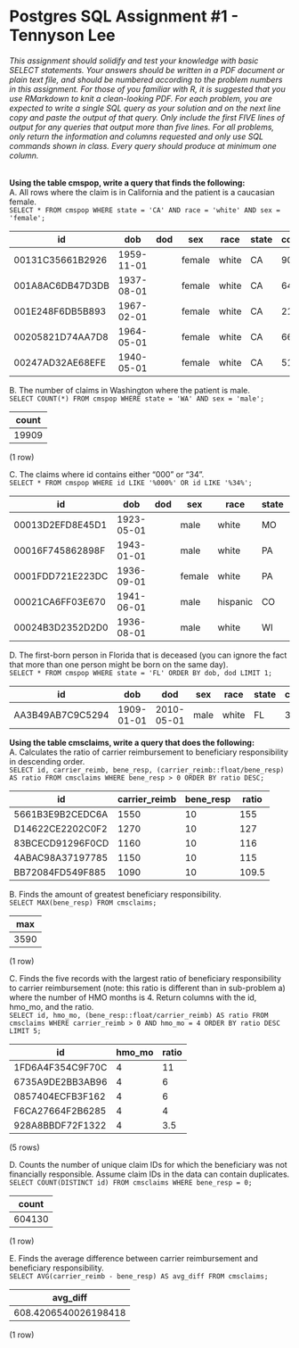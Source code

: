 # Postgres SQL Assignment #1 - Tennyson Lee
###### This assignment should solidify and test your knowledge with basic SELECT statements. Your answers should be written in a PDF document or plain text file, and should be numbered according to the problem numbers in this assignment. For those of you familiar with R, it is suggested that you use RMarkdown to knit a clean-looking PDF. For each problem, you are expected to write a single SQL query as your solution and on the next line copy and paste the output of that query. Only include the first FIVE lines of output for any queries that output more than five lines. For all problems, only return the information and columns requested and only use SQL commands shown in class. Every query should produce at minimum one column.

**Using the table cmspop, write a query that finds the following:**  
A.	All rows where the claim is in California and the patient is a caucasian female.  
`SELECT * FROM cmspop WHERE state = 'CA' AND race = 'white' AND sex = 'female';`

| id | dob |    dod     |  sex   | race  | state | county | alz_rel_sen | heart_fail | cancer | depression |
|-----|----|------|----|-----|------|-------|:-------:|:---------:|:--------:|:------------:|
 00131C35661B2926 | 1959-11-01 |            | female | white | CA    |     90 | f           | t          | t      | t
 001A8AC6DB47D3DB | 1937-08-01 |            | female | white | CA    |    640 | f           | f          | f      | f
 001E248F6DB5B893 | 1967-02-01 |            | female | white | CA    |    210 | f           | f          | f      | f
 00205821D74AA7D8 | 1964-05-01 |            | female | white | CA    |    660 | t           | t          | t      | f
 00247AD32AE68EFE | 1940-05-01 |            | female | white | CA    |    510 | f           | f          | f      | f

B.	The number of claims in Washington where the patient is male.  
`SELECT COUNT(*) FROM cmspop WHERE state = 'WA' AND sex = 'male';`

|count |
|-------|
|19909| 
(1 row)

C.	The claims where id contains either “000” or “34”.  
`SELECT * FROM cmspop WHERE id LIKE '%000%' OR id LIKE '%34%';`

|  id  |    dob     |    dod     |  sex   |   race   | state | county | alz_rel_sen | heart_fail | cancer | depression |
|------|--------|----|----|------|------|--------|:-------:|:-------:|:----:|:-----:|
 00013D2EFD8E45D1 | 1923-05-01 |            | male   | white    | MO    |    950 | f           | t          | f      | f
 00016F745862898F | 1943-01-01 |            | male   | white    | PA    |    230 | t           | t          | f      | f
 0001FDD721E223DC | 1936-09-01 |            | female | white    | PA    |    280 | f           | f          | f      | f
 00021CA6FF03E670 | 1941-06-01 |            | male   | hispanic | CO    |    290 | f           | f          | f      | f
 00024B3D2352D2D0 | 1936-08-01 |            | male   | white    | WI    |    590 | f           | f          | f      | f


D.	The first-born person in Florida that is deceased (you can ignore the fact that more than one person might be born on the same day).  
`SELECT * FROM cmspop WHERE state = 'FL' ORDER BY dob, dod LIMIT 1;`

| id |    dob     |    dod     |  sex   |   race   | state | county | alz_rel_sen | heart_fail | cancer | depression |
|----|-------|-------|-----|----------|-------|--------|-------|---------|-----|---------|
 AA3B49AB7C9C5294 | 1909-01-01 | 2010-05-01 | male   | white    | FL    |    340 | f           | f          | f      | f



**Using the table cmsclaims, write a query that does the following:**  
A.	Calculates the ratio of carrier reimbursement to beneficiary responsibility in descending order.  
`SELECT id, carrier_reimb, bene_resp, (carrier_reimb::float/bene_resp) AS ratio FROM cmsclaims WHERE bene_resp > 0 ORDER BY ratio DESC;`

|    id        | carrier_reimb | bene_resp | ratio |
|--------------|---------------|-----------|-------|
 5661B3E9B2CEDC6A |          1550 |        10 |   155
 D14622CE2202C0F2 |          1270 |        10 |   127
 83BCECD91296F0CD |          1160 |        10 |   116
 4ABAC98A37197785 |          1150 |        10 |   115
 BB72084FD549F885 |          1090 |        10 |   109.5


B.	Finds the amount of greatest beneficiary responsibility.  
`SELECT MAX(bene_resp) FROM cmsclaims;`

| max  |
|------|
| 3590 |
(1 row)

C.	Finds the five records with the largest ratio of beneficiary responsibility to carrier reimbursement (note: this ratio is different than in sub-problem a) where the number of HMO months is 4. Return columns with the id, hmo_mo, and the ratio.  
`SELECT id, hmo_mo, (bene_resp::float/carrier_reimb) AS ratio FROM cmsclaims WHERE carrier_reimb > 0 AND hmo_mo = 4 ORDER BY ratio DESC LIMIT 5;`

|        id        | hmo_mo | ratio |
|------------------|--------|-------|
 1FD6A4F354C9F70C |      4 |    11
 6735A9DE2BB3AB96 |      4 |     6
 0857404ECFB3F162 |      4 |     6
 F6CA27664F2B6285 |      4 |     4
 928A8BBDF72F1322 |      4 |     3.5
(5 rows)

D.	Counts the number of unique claim IDs for which the beneficiary was not financially responsible. Assume claim IDs in the data can contain duplicates.  
`SELECT COUNT(DISTINCT id) FROM cmsclaims WHERE bene_resp = 0;`

| count  |
|--------|
| 604130 |
(1 row)

E.	Finds the average difference between carrier reimbursement and beneficiary responsibility.  
`SELECT AVG(carrier_reimb - bene_resp) AS avg_diff FROM cmsclaims;`

|       avg_diff       |
|----------------------|
| 608.4206540026198418 |
(1 row)

